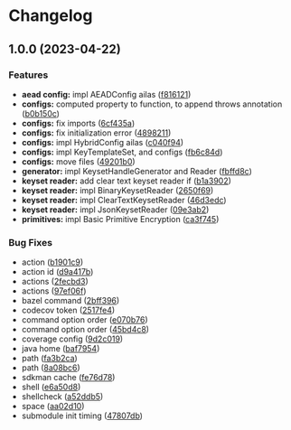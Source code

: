 # Changelog

## 1.0.0 (2023-04-22)


### Features

* **aead config:** impl AEADConfig ailas ([f816121](https://github.com/RyuNen344/tink-kmm/commit/f8161213d81aa51c357a3853a37cefaa4608f967))
* **configs:** computed property to function, to append throws annotation ([b0b150c](https://github.com/RyuNen344/tink-kmm/commit/b0b150cba3a67ffacb21c076df9b07abef9ac906))
* **configs:** fix imports ([6cf435a](https://github.com/RyuNen344/tink-kmm/commit/6cf435a1a257aa82b32b17d35e322fabb5447e25))
* **configs:** fix initialization error ([4898211](https://github.com/RyuNen344/tink-kmm/commit/4898211274a663a8f06ae6d514d237260e138669))
* **configs:** impl HybridConfig ailas ([c040f94](https://github.com/RyuNen344/tink-kmm/commit/c040f942f32e7fd8cd6266dd724cd2dd9ebf96c7))
* **configs:** impl KeyTemplateSet, and configs ([fb6c84d](https://github.com/RyuNen344/tink-kmm/commit/fb6c84dcf610f4f6eeac8e882fd41ad35ac7454f))
* **configs:** move files ([49201b0](https://github.com/RyuNen344/tink-kmm/commit/49201b0e755c16336f533d47307af4b9a8ba4a3f))
* **generator:** impl KeysetHandleGenerator and Reader ([fbffd8c](https://github.com/RyuNen344/tink-kmm/commit/fbffd8c17b5d37ff3ec31eba85267927f21f42a5))
* **keyset reader:** add clear text keyset reader if ([b1a3902](https://github.com/RyuNen344/tink-kmm/commit/b1a3902c57f069759b36ba303fbd5122c592a80e))
* **keyset reader:** impl BinaryKeysetReader ([2650f69](https://github.com/RyuNen344/tink-kmm/commit/2650f69d7bc7f88196875da020c1a184b7d05efe))
* **keyset reader:** impl ClearTextKeysetReader ([46d3edc](https://github.com/RyuNen344/tink-kmm/commit/46d3edc4e3a32dba0da4d2d46eef2f95adda25aa))
* **keyset reader:** impl JsonKeysetReader ([09e3ab2](https://github.com/RyuNen344/tink-kmm/commit/09e3ab281a030dc7943baf98e676ab36bd865727))
* **primitives:** impl Basic Primitive Encryption ([ca3f745](https://github.com/RyuNen344/tink-kmm/commit/ca3f745e405fbb47f9bc8fb3f817be37a24893f8))


### Bug Fixes

* action ([b1901c9](https://github.com/RyuNen344/tink-kmm/commit/b1901c9a37da707b19ca91bd5fcd8db6f2e55108))
* action id ([d9a417b](https://github.com/RyuNen344/tink-kmm/commit/d9a417bba6ddbc721b05fbe85148f4996ab07993))
* actions ([2fecbd3](https://github.com/RyuNen344/tink-kmm/commit/2fecbd339a92b980ffbb7664eb81039c58b9be4f))
* actions ([97ef06f](https://github.com/RyuNen344/tink-kmm/commit/97ef06f0f9c4fa366a678ec04d5b5e1d654a7e0e))
* bazel command ([2bff396](https://github.com/RyuNen344/tink-kmm/commit/2bff3967b0de450bfe87b0185783c8981ae96db3))
* codecov token ([2517fe4](https://github.com/RyuNen344/tink-kmm/commit/2517fe48abef921e43c4ecd9b1aaa3e4441ab6c2))
* command option order ([e070b76](https://github.com/RyuNen344/tink-kmm/commit/e070b763a59912f51dcba4968860412dde0e0dc9))
* command option order ([45bd4c8](https://github.com/RyuNen344/tink-kmm/commit/45bd4c8e34915ff7c00b3050859ff66ade633b55))
* coverage config ([9d2c019](https://github.com/RyuNen344/tink-kmm/commit/9d2c0196390ee9b536ab7963122863ada344c236))
* java home ([baf7954](https://github.com/RyuNen344/tink-kmm/commit/baf7954262293f42e7e8a39221605a12f7c6ac66))
* path ([fa3b2ca](https://github.com/RyuNen344/tink-kmm/commit/fa3b2ca8477ae7b7247ee0bf4d2595c373ab12d4))
* path ([8a08bc6](https://github.com/RyuNen344/tink-kmm/commit/8a08bc6bf9d4dd3e16eb2ddb21e87f5d6ef60e4c))
* sdkman cache ([fe76d78](https://github.com/RyuNen344/tink-kmm/commit/fe76d78c89083ede0c006e2f582c3be7d0c14174))
* shell ([e6a50d8](https://github.com/RyuNen344/tink-kmm/commit/e6a50d8b5bb14f0f7cd9f99094c31ba6e00e2d02))
* shellcheck ([a52ddb5](https://github.com/RyuNen344/tink-kmm/commit/a52ddb513e265b84bb02795eaa8d611b7c138e40))
* space ([aa02d10](https://github.com/RyuNen344/tink-kmm/commit/aa02d10c82ae7f32a5dadae75aa7e88d98b2807a))
* submodule init timing ([47807db](https://github.com/RyuNen344/tink-kmm/commit/47807db35d83c23b931030160625dcf99bcfed96))
